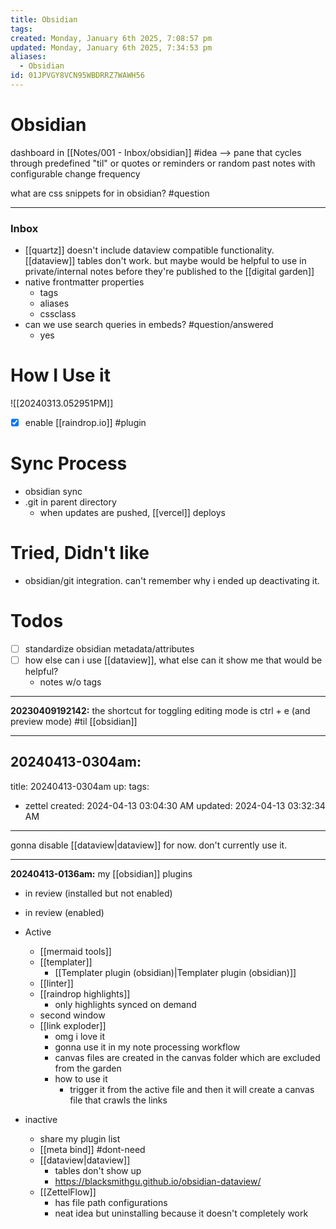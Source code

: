 ```yaml
---
title: Obsidian
tags: 
created: Monday, January 6th 2025, 7:08:57 pm
updated: Monday, January 6th 2025, 7:34:53 pm
aliases:
  - Obsidian
id: 01JPVGY8VCN95WBDRRZ7WAWH56
---
```

# Obsidian
dashboard in [[Notes/001 - Inbox/obsidian]] #idea --> pane that cycles through predefined "til" or quotes or reminders or random past notes with configurable change frequency

what are css snippets for in obsidian? #question 

---
### Inbox
- [[quartz]] doesn't include dataview compatible functionality. [[dataview]] tables don't work. but maybe would be helpful to use in private/internal notes before they're published to the [[digital garden]]
- native frontmatter properties
	- tags
	- aliases
	- cssclass
- can we use search queries in embeds? #question/answered 
	- yes

# How I Use it
![[20240313.052951PM]]
- [x] enable [[raindrop.io]] #plugin

# Sync Process
- obsidian sync 
- .git in parent directory
	- when updates are pushed, [[vercel]] deploys

# Tried, Didn't like
- obsidian/git integration. can't remember why i ended up deactivating it. 

# Todos
- [ ] standardize obsidian metadata/attributes
- [ ] how else can i use [[dataview]], what else can it show me that would be helpful? 
	- notes w/o tags 

---
**20230409192142:**
the shortcut for toggling editing mode is ctrl + e (and preview mode) #til [[obsidian]]

---
**20240413-0304am:**
---
title: 20240413-0304am
up: 
tags:
  - zettel
created: 2024-04-13 03:04:30 AM
updated: 2024-04-13 03:32:34 AM
---
gonna disable [[dataview|dataview]] for now. don't currently use it. 

---
**20240413-0136am:**
my [[obsidian]] plugins 
- in review (installed but not enabled)
- in review (enabled)


- Active
	- [[mermaid tools]]
	- [[templater]]
		- [[Templater plugin (obsidian)|Templater plugin (obsidian)]]
	- [[linter]]
	- [[raindrop highlights]]
		- only highlights synced on demand 
	- second window
	- [[link exploder]]
		- omg i love it 
		- gonna use it in my note processing workflow
		- canvas files are created in the canvas folder which are excluded from the garden 
		- how to use it 
			- trigger it from the active file and then it will create a canvas file that crawls the links 
- inactive 
	- share my plugin list
	- [[meta bind]] #dont-need
	- [[dataview|dataview]]
		- tables don't show up 
		- https://blacksmithgu.github.io/obsidian-dataview/ 
	- [[ZettelFlow]]
		- has file path configurations
		- neat idea but uninstalling because it doesn't completely work 
